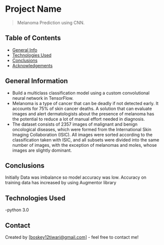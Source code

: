# Project Name
> Melanoma Prediction using CNN.


## Table of Contents
* [General Info](#general-information)
* [Technologies Used](#technologies-used)
* [Conclusions](#conclusions)
* [Acknowledgements](#acknowledgements)

<!-- You can include any other section that is pertinent to your problem -->

## General Information
- Build a multiclass classification model using a custom convolutional neural network in TensorFlow. 
- Melanoma is a type of cancer that can be deadly if not detected early. It accounts for 75% of skin cancer deaths. A solution 
  that can evaluate images and alert dermatologists about the presence of melanoma has the potential to reduce a lot of manual  effort needed in diagnosis.   
- The dataset consists of 2357 images of malignant and benign oncological diseases, which were formed from the International Skin Imaging Collaboration (ISIC). All images were sorted according to the classification taken with ISIC, and all subsets were divided into the same number of images, with the exception of melanomas and moles, whose images are slightly dominant.

<!-- You don't have to answer all the questions - just the ones relevant to your project. -->

## Conclusions
Initially Data was imbalance so model accuracy was low.
Accuracy on training data has increased by using Augmentor library

<!-- You don't have to answer all the questions - just the ones relevant to your project. -->


## Technologies Used
-python 3.0
<!-- As the libraries versions keep on changing, it is recommended to mention the version of library used in this project -->




## Contact
Created by [boskey12tiwari@gmail.com] - feel free to contact me!


<!-- Optional -->
<!-- ## License -->
<!-- This project is open source and available under the [... License](). -->

<!-- You don't have to include all sections - just the one's relevant to your project -->
